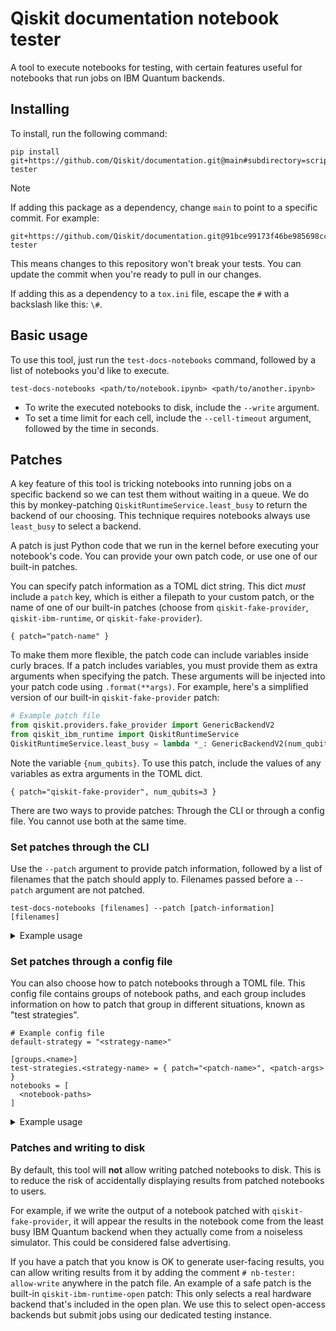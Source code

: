 # Qiskit documentation notebook tester

A tool to execute notebooks for testing, with certain features useful for
notebooks that run jobs on IBM Quantum backends.

## Installing

To install, run the following command:

```
pip install git+https://github.com/Qiskit/documentation.git@main#subdirectory=scripts/nb-tester
```

> [!NOTE]
> If adding this package as a dependency, change `main` to point to a specific
> commit. For example:
>
> ```
> git+https://github.com/Qiskit/documentation.git@91bce99173f46be985698cc78ec4521856bf83b6#subdirectory=scripts/nb-tester
> ```
>
> This means changes to this repository won't break your tests. You can update
> the commit when you're ready to pull in our changes.

If adding this as a dependency to a `tox.ini` file, escape the `#` with a
backslash like this: `\#`.

## Basic usage

To use this tool, just run the `test-docs-notebooks` command, followed by a
list of notebooks you'd like to execute.

```
test-docs-notebooks <path/to/notebook.ipynb> <path/to/another.ipynb>
```

- To write the executed notebooks to disk, include the `--write` argument.
- To set a time limit for each cell, include the `--cell-timeout` argument,
  followed by the time in seconds.

## Patches

A key feature of this tool is tricking notebooks into running jobs on a
specific backend so we can test them without waiting in a queue. We do this by
monkey-patching `QiskitRuntimeService.least_busy` to return the backend of our
choosing. This technique requires notebooks always use `least_busy` to select a
backend.

A patch is just Python code that we run in the kernel before executing your
notebook's code. You can provide your own patch code, or use one of our
built-in patches.

You can specify patch information as a TOML dict string. This dict _must_ include a
`patch` key, which is either a filepath to your custom patch, or the name of
one of our built-in patches (choose from `qiskit-fake-provider`,
`qiskit-ibm-runtime`, or `qiskit-fake-provider`).

```
{ patch="patch-name" }
```

To make them more flexible, the patch code can include variables inside curly
braces. If a patch includes variables, you must provide them as extra arguments
when specifying the patch. These arguments will be injected into your patch
code using `.format(**args)`. For example, here's a simplified version of our
built-in `qiskit-fake-provider` patch:

```python
# Example patch file
from qiskit.providers.fake_provider import GenericBackendV2
from qiskit_ibm_runtime import QiskitRuntimeService
QiskitRuntimeService.least_busy = lambda *_: GenericBackendV2(num_qubits={num_qubits})
```

Note the variable `{num_qubits}`. To use this patch, include the values of any
variables as extra arguments in the TOML dict.

```
{ patch="qiskit-fake-provider", num_qubits=3 }
```

There are two ways to provide patches: Through the CLI or through a config file.
You cannot use both at the same time.

### Set patches through the CLI

Use the `--patch` argument to provide patch information, followed by a list of
filenames that the patch should apply to. Filenames passed before a `--patch`
argument are not patched.

```
test-docs-notebooks [filenames] --patch [patch-information] [filenames]
```

<details><summary>Example usage</summary>

Take the following command as an example.

```
test-docs-notebooks\
  notebook.ipynb\
  --patch\
  '{ patch="qiskit-fake-provider", num_qubits=6 }'\
  notebook-2.ipynb\
  notebook-3.ipynb\
  --patch\
  '{ patch="qiskit-ibm-runtime", backend="test-eagle", qiskit_runtime_service_args="" }'\
  notebook-4.ipynb
```

This will execute:

- `notebook.ipynb` with no patch
- `notebook-2.ipynb` and `notebook-3.ipynb` with `least_busy` patched to return a 6-qubit simulator
- `notebook-4.ipynb` with `least_busy` patched to return the `test-eagle` cloud backend

</details>

### Set patches through a config file

You can also choose how to patch notebooks through a TOML file. This config
file contains groups of notebook paths, and each group includes information on
how to patch that group in different situations, known as "test strategies".

```
# Example config file
default-strategy = "<strategy-name>"

[groups.<name>]
test-strategies.<strategy-name> = { patch="<patch-name>", <patch-args> }
notebooks = [
  <notebook-paths>
]
```

<details><summary>Example usage</summary>

For example, the following config file has two groups, each with one notebook,
and two test strategies: "main" and "mock".

```toml
# config.toml
default-strategy = "main"

[test-strategies]
mock = { timeout = 300 }

[groups.group1]
test-strategies.main = {}
notebooks = [
    "notebook.ipynb",
]

[groups.group2]
test-strategies.main = {}
test-strategies.mock = { patch="qiskit-fake-provider", num_qubits=6 }
notebooks = [
    "another-notebook.ipynb",
]
```

Here's a few different commands you could run:

- ```
  test-docs-notebooks --config-path config.toml
  ```

  This will run the config file with its default strategy, which
  is "main". This means both `notebook.ipynb` and `another-notebook.ipynb` will
  run without patching, as their `test-strategies.main` has no `patch` arg.

- ```
  test-docs-notebooks --config-path config.toml --test-strategy mock
  ```

  This runs the same config file but with test strategy "mock". This will skip
  `notebook.ipynb`, as its group does not have a "mock" strategy defined, and
  will run `another-notebook.ipynb` with a 6-qubit simulator. The "mock"
  strategy also has a timeout defined, so each cell will timeout after 300s.
  You can override this with your own `--timeout` argument.

- ```
  test-docs-notebooks notebook.ipynb --config-path config.toml
  ```

  You can also provide filenames when using a config file. When filenames are
  set, the script will only run notebooks passed as the filepath arg. This
  command will run `notebook.ipynb` but skip `another-notebook.ipynb` as it
  wasn't passed as a filename arg.

</details>

### Patches and writing to disk

By default, this tool will **not** allow writing patched notebooks to disk.
This is to reduce the risk of accidentally displaying results from patched
notebooks to users.

For example, if we write the output of a notebook patched with
`qiskit-fake-provider`, it will appear the results in the notebook come from
the least busy IBM Quantum backend when they actually come from a noiseless
simulator. This could be considered false advertising.

If you have a patch that you know is OK to generate user-facing results, you
can allow writing results from it by adding the comment `# nb-tester:
allow-write` anywhere in the patch file. An example of a safe patch is the
built-in `qiskit-ibm-runtime-open` patch: This only selects a real hardware
backend that's included in the open plan. We use this to select open-access
backends but submit jobs using our dedicated testing instance.
